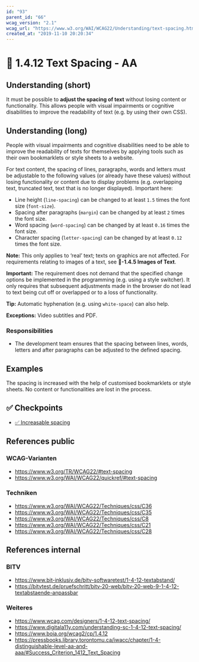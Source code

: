```yaml
---
id: "93"
parent_id: "66"
wcag_version: "2.1"
wcag_url: "https://www.w3.org/WAI/WCAG22/Understanding/text-spacing.html"
created_at: "2019-11-10 20:20:34"
---
```


# 📜 1.4.12 Text Spacing - AA

## Understanding (short)

It must be possible to **adjust the spacing of text** without losing content or functionality. This allows people with visual impairments or cognitive disabilities to improve the readability of text (e.g. by using their own CSS).

## Understanding (long)

People with visual impairments and cognitive disabilities need to be able to improve the readability of texts for themselves by applying tools such as their own bookmarklets or style sheets to a website.

For text content, the spacing of lines, paragraphs, words and letters must be adjustable to the following values (or already have these values) without losing functionality or content due to display problems (e.g. overlapping text, truncated text, text that is no longer displayed). Important here:

- Line height (`line-spacing`) can be changed to at least `1.5` times the font size (`font-size`).
- Spacing after paragraphs (`margin`) can be changed by at least `2` times the font size.
- Word spacing (`word-spacing`) can be changed by at least `0.16` times the font size.
- Character spacing (`letter-spacing`) can be changed by at least `0.12` times the font size.


**Note:** This only applies to ‘real’ text; texts on graphics are not affected. For requirements relating to images of a text, see **📜-1.4.5 Images of Text**.

**Important:** The requirement does not demand that the specified change options be implemented in the programming (e.g. using a style switcher). It only requires that subsequent adjustments made in the browser do not lead to text being cut off or overlapped or to a loss of functionality.

**Tip:** Automatic hyphenation (e.g. using `white-space`) can also help.

**Exceptions:** Video subtitles and PDF.

### Responsibilities

- The development team ensures that the spacing between lines, words, letters and after paragraphs can be adjusted to the defined spacing.

## Examples

The spacing is increased with the help of customised bookmarklets or style sheets. No content or functionalities are lost in the process.

## ✅ Checkpoints

- [✅ Increasable spacing](increasable-spacing)

## References public

### WCAG-Varianten
- <https://www.w3.org/TR/WCAG22/#text-spacing>
- <https://www.w3.org/WAI/WCAG22/quickref/#text-spacing>

### Techniken
- <https://www.w3.org/WAI/WCAG22/Techniques/css/C36>
- <https://www.w3.org/WAI/WCAG22/Techniques/css/C35>
- <https://www.w3.org/WAI/WCAG22/Techniques/css/C8>
- <https://www.w3.org/WAI/WCAG22/Techniques/css/C21>
- <https://www.w3.org/WAI/WCAG22/Techniques/css/C28>

## References internal

### BITV
- <https://www.bit-inklusiv.de/bitv-softwaretest/1-4-12-textabstand/>
- <https://bitvtest.de/pruefschritt/bitv-20-web/bitv-20-web-9-1-4-12-textabstaende-anpassbar>

### Weiteres
- <https://www.wcag.com/designers/1-4-12-text-spacing/>
- <https://www.digitala11y.com/understanding-sc-1-4-12-text-spacing/>
- <https://www.boia.org/wcag2/cp/1.4.12>
- <https://pressbooks.library.torontomu.ca/iwacc/chapter/1-4-distinguishable-level-aa-and-aaa/#Success_Criterion_1412_Text_Spacing>